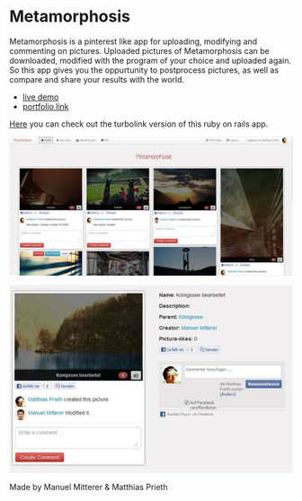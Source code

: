 Metamorphosis
===============

Metamorphosis is a pinterest like app for uploading, modifying and commenting on pictures. Uploaded pictures of Metamorphosis can be downloaded, modified with the program of your choice and uploaded again. So this app gives you the oppurtunity to postprocess pictures, as well as compare and share your results with the world. 

- [live demo](http://metamorphosis.mediacube.at/)
- [portfolio link](http://portfolio.multimediatechnology.at/projects/2013-metamorphosis)

[Here](https://github.com/ManuelMitterer/qpt2a-metamorphosis) you can check out the turbolink version of this ruby on rails app.

![metamorphosis preview](https://github.com/matthiasprieth/metamorphosis/blob/master/preview.jpg)

![metamorphosis preview detail](https://github.com/matthiasprieth/metamorphosis/blob/master/preview_detail.jpg)

Made by Manuel Mitterer & Matthias Prieth




